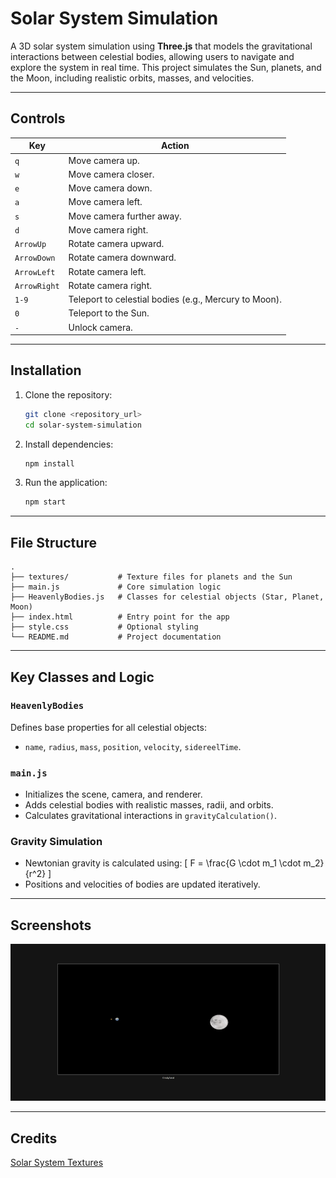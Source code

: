 # Solar System Simulation

A 3D solar system simulation using **Three.js** that models the gravitational interactions between celestial bodies, allowing users to navigate and explore the system in real time. This project simulates the Sun, planets, and the Moon, including realistic orbits, masses, and velocities.

---

## Controls

| Key         | Action                                              |
|-------------|-----------------------------------------------------|
| `q`         | Move camera up.                                     |
| `w`         | Move camera closer.                                 |
| `e`         | Move camera down.                                   |
| `a`         | Move camera left.                                   |
| `s`         | Move camera further away.                           |
| `d`         | Move camera right.                                  |
| `ArrowUp`   | Rotate camera upward.                               |
| `ArrowDown` | Rotate camera downward.                             |
| `ArrowLeft` | Rotate camera left.                                 |
| `ArrowRight`| Rotate camera right.                                |
| `1-9`       | Teleport to celestial bodies (e.g., Mercury to Moon).|
| `0`         | Teleport to the Sun.                                |
| `-`         | Unlock camera.                                      |


---

## Installation

1. Clone the repository:
   ```bash
   git clone <repository_url>
   cd solar-system-simulation
   ```

2. Install dependencies:
   ```bash
   npm install
   ```

3. Run the application:
   ```bash
   npm start
   ```

---

## File Structure

```plaintext
.
├── textures/           # Texture files for planets and the Sun
├── main.js             # Core simulation logic
├── HeavenlyBodies.js   # Classes for celestial objects (Star, Planet, Moon)
├── index.html          # Entry point for the app
├── style.css           # Optional styling
└── README.md           # Project documentation
```

---

## Key Classes and Logic

### `HeavenlyBodies`
Defines base properties for all celestial objects:
- `name`, `radius`, `mass`, `position`, `velocity`, `sidereelTime`.

### `main.js`
- Initializes the scene, camera, and renderer.
- Adds celestial bodies with realistic masses, radii, and orbits.
- Calculates gravitational interactions in `gravityCalculation()`.

### Gravity Simulation
- Newtonian gravity is calculated using:
  \[
  F = \frac{G \cdot m_1 \cdot m_2}{r^2}
  \]
- Positions and velocities of bodies are updated iteratively.

---

## Screenshots
![Earth and Moon](./images/earth-and-moon.jpg)

---

## Credits
[Solar System Textures](https://www.solarsystemscope.com/)